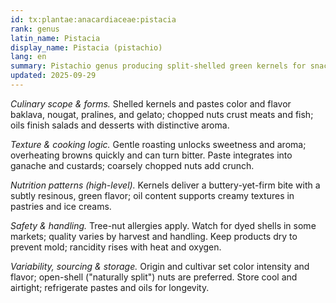 ```yaml
---
id: tx:plantae:anacardiaceae:pistacia
rank: genus
latin_name: Pistacia
display_name: Pistacia (pistachio)
lang: en
summary: Pistachio genus producing split-shelled green kernels for snacking, pastries, gelato, and savory crusts; sold raw, roasted, salted, and as pastes and pressed oils.
updated: 2025-09-29
---
```


_Culinary scope & forms._ Shelled kernels and pastes color and flavor baklava, nougat, pralines, and gelato; chopped nuts crust meats and fish; oils finish salads and desserts with distinctive aroma.

_Texture & cooking logic._ Gentle roasting unlocks sweetness and aroma; overheating browns quickly and can turn bitter. Paste integrates into ganache and custards; coarsely chopped nuts add crunch.

_Nutrition patterns (high-level)._ Kernels deliver a buttery-yet-firm bite with a subtly resinous, green flavor; oil content supports creamy textures in pastries and ice creams.

_Safety & handling._ Tree-nut allergies apply. Watch for dyed shells in some markets; quality varies by harvest and handling. Keep products dry to prevent mold; rancidity rises with heat and oxygen.

_Variability, sourcing & storage._ Origin and cultivar set color intensity and flavor; open-shell ("naturally split") nuts are preferred. Store cool and airtight; refrigerate pastes and oils for longevity.

